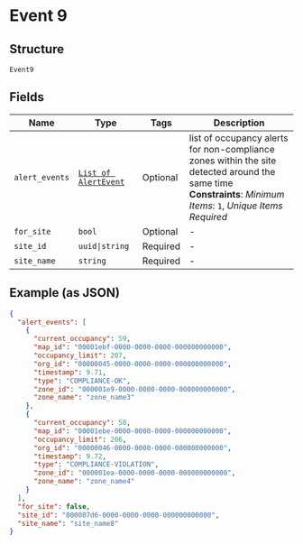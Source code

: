 
# Event 9

## Structure

`Event9`

## Fields

| Name | Type | Tags | Description |
|  --- | --- | --- | --- |
| `alert_events` | [`List of AlertEvent`](../../doc/models/alert-event.md) | Optional | list of occupancy alerts for non-compliance zones within the site detected around the same time<br>**Constraints**: *Minimum Items*: `1`, *Unique Items Required* |
| `for_site` | `bool` | Optional | - |
| `site_id` | `uuid\|string` | Required | - |
| `site_name` | `string` | Required | - |

## Example (as JSON)

```json
{
  "alert_events": [
    {
      "current_occupancy": 59,
      "map_id": "00001ebf-0000-0000-0000-000000000000",
      "occupancy_limit": 207,
      "org_id": "00000045-0000-0000-0000-000000000000",
      "timestamp": 9.71,
      "type": "COMPLIANCE-OK",
      "zone_id": "000001e9-0000-0000-0000-000000000000",
      "zone_name": "zone_name3"
    },
    {
      "current_occupancy": 58,
      "map_id": "00001ebe-0000-0000-0000-000000000000",
      "occupancy_limit": 206,
      "org_id": "00000046-0000-0000-0000-000000000000",
      "timestamp": 9.72,
      "type": "COMPLIANCE-VIOLATION",
      "zone_id": "000001ea-0000-0000-0000-000000000000",
      "zone_name": "zone_name4"
    }
  ],
  "for_site": false,
  "site_id": "000007d6-0000-0000-0000-000000000000",
  "site_name": "site_name8"
}
```

